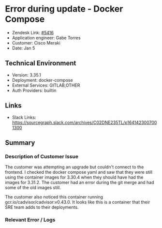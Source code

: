 
# Error during update - Docker Compose <!-- Ticket Title  Hint: include keywords to make it searchable -->

- Zendesk Link: [#5416](https://sourcegraph.zendesk.com/agent/tickets/5416)
- Application engineer: Gabe Torres
- Customer: Cisco Meraki <!-- Redact if this contains personally identifying information -->
- Date: Jan 5

<!-- Data populated from integration, speak to Ben Gordon or Michael Bali if not working -->
<!-- During Internal team trial, fill missing data manually (we are waiting for all data to sync) -->

## Technical Environment
- Version: 3.35.1​
- Deployment: docker-compose
- External Services: GITLAB,OTHER
- Auth Providers: builtin


## Links
<!-- Data for application engineer manual entry -->
- Slack Links: https://sourcegraph.slack.com/archives/C02DNE235TL/p1641423007001300 

## Summary
### Description of Customer Issue
The customer was attempting an upgrade but couldn't connect to the frontend. I checked the docker compose yaml and saw that they were still using the container images for 3.30.4 when they should have had the images for 3.31.2. The customer had an error during the git merge and had some of the old images still. 

The customer also noticed this container running gcr.io/cadvisor/cadvisor:v0.43.0. It looks like this is a container that their SRE team adds to their deployments.



### Relevant Error / Logs
<!-- Please redact keys, tokens, and personal identifying information -->


<!-- Once complete, upload a copy to https://github.com/sourcegraph/support-tools-internal/tree/main/resolved-tickets as a .md file -->
<!-- Name the file 5416.md -->
